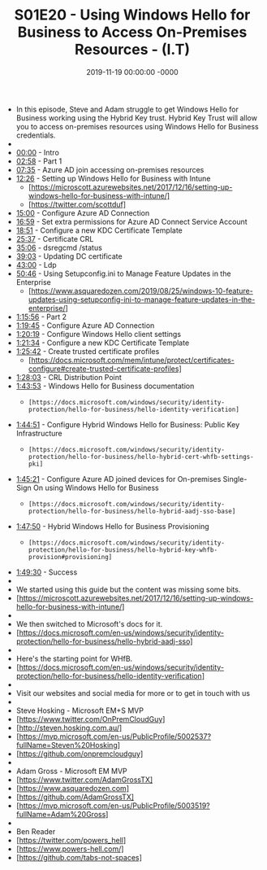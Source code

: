 ﻿---
layout: post
title: "S01E20 - Using Windows Hello for Business to Access On-Premises Resources - (I.T)"
date: 2019-11-19 00:00:00 -0000
categories:
---

 * In this episode, Steve and Adam struggle to get Windows Hello for Business working using the Hybrid Key trust. Hybrid Key Trust will allow you to access on-premises resources using Windows Hello for Business credentials.
 * 
 * [00:00](https://www.youtube.com/watch?v=GfYOyFMc8vA&t=0s) - Intro
 * [02:58](https://www.youtube.com/watch?v=GfYOyFMc8vA&t=178s) - Part 1
 * [07:35](https://www.youtube.com/watch?v=GfYOyFMc8vA&t=455s) - Azure AD join accessing on-premises resources 
 * [12:26](https://www.youtube.com/watch?v=GfYOyFMc8vA&t=746s) - Setting up Windows Hello for Business with Intune
   - [https://microscott.azurewebsites.net/2017/12/16/setting-up-windows-hello-for-business-with-intune/]
   - [https://twitter.com/scottduf]
 * [15:00](https://www.youtube.com/watch?v=GfYOyFMc8vA&t=900s) - Configure Azure AD Connection
 * [16:59](https://www.youtube.com/watch?v=GfYOyFMc8vA&t=1019s) - Set extra permissions for Azure AD Connect Service Account
 * [18:51](https://www.youtube.com/watch?v=GfYOyFMc8vA&t=1131s) - Configure a new KDC Certificate Template
 * [25:37](https://www.youtube.com/watch?v=GfYOyFMc8vA&t=1537s) - Certificate CRL
 * [35:06](https://www.youtube.com/watch?v=GfYOyFMc8vA&t=2106s) - dsregcmd /status
 * [39:03](https://www.youtube.com/watch?v=GfYOyFMc8vA&t=2343s) - Updating DC certificate
 * [43:00](https://www.youtube.com/watch?v=GfYOyFMc8vA&t=2580s) - Ldp
 * [50:46](https://www.youtube.com/watch?v=GfYOyFMc8vA&t=3046s) - Using Setupconfig.ini to Manage Feature Updates in the Enterprise
   - [https://www.asquaredozen.com/2019/08/25/windows-10-feature-updates-using-setupconfig-ini-to-manage-feature-updates-in-the-enterprise/]
 * [1:15:56](https://www.youtube.com/watch?v=GfYOyFMc8vA&t=1016s) - Part 2
 * [1:19:45](https://www.youtube.com/watch?v=GfYOyFMc8vA&t=1245s) - Configure Azure AD Connection
 * [1:20:19](https://www.youtube.com/watch?v=GfYOyFMc8vA&t=1279s) - Configure Windows Hello client settings
 * [1:21:34](https://www.youtube.com/watch?v=GfYOyFMc8vA&t=1354s) - Configure a new KDC Certificate Template
 * [1:25:42](https://www.youtube.com/watch?v=GfYOyFMc8vA&t=1602s) - Create trusted certificate profiles
   -    [https://docs.microsoft.com/mem/intune/protect/certificates-configure#create-trusted-certificate-profiles]
 * [1:28:03](https://www.youtube.com/watch?v=GfYOyFMc8vA&t=1743s) - CRL Distribution Point
 * [1:43:53](https://www.youtube.com/watch?v=GfYOyFMc8vA&t=2693s) - Windows Hello for Business documentation
   -     [https://docs.microsoft.com/windows/security/identity-protection/hello-for-business/hello-identity-verification]
 * [1:44:51](https://www.youtube.com/watch?v=GfYOyFMc8vA&t=2751s) - Configure Hybrid Windows Hello for Business: Public Key Infrastructure
   -     [https://docs.microsoft.com/windows/security/identity-protection/hello-for-business/hello-hybrid-cert-whfb-settings-pki]
 * [1:45:21](https://www.youtube.com/watch?v=GfYOyFMc8vA&t=2781s) - Configure Azure AD joined devices for On-premises Single-Sign On using Windows Hello for Business
   -     [https://docs.microsoft.com/windows/security/identity-protection/hello-for-business/hello-hybrid-aadj-sso-base]
 * [1:47:50](https://www.youtube.com/watch?v=GfYOyFMc8vA&t=2930s) - Hybrid Windows Hello for Business Provisioning
   -     [https://docs.microsoft.com/windows/security/identity-protection/hello-for-business/hello-hybrid-key-whfb-provision#provisioning]
 * [1:49:30](https://www.youtube.com/watch?v=GfYOyFMc8vA&t=3030s) - Success
 * 
 * We started using this guide but the content was missing some bits.
 * [https://microscott.azurewebsites.net/2017/12/16/setting-up-windows-hello-for-business-with-intune/]
 * 
 * We then switched to Microsoft's docs for it.
 * [https://docs.microsoft.com/en-us/windows/security/identity-protection/hello-for-business/hello-hybrid-aadj-sso]
 * 
 * Here's the starting point for WHfB.
 * [https://docs.microsoft.com/en-us/windows/security/identity-protection/hello-for-business/hello-identity-verification]
 * 
 * Visit our websites and social media for more or to get in touch with us
 * 
 * Steve Hosking - Microsoft EM+S MVP
 * [https://www.twitter.com/OnPremCloudGuy]
 * [http://steven.hosking.com.au/]
 * [https://mvp.microsoft.com/en-us/PublicProfile/5002537?fullName=Steven%20Hosking]
 * [https://github.com/onpremcloudguy]
 * 
 * Adam Gross - Microsoft EM MVP
 * [https://www.twitter.com/AdamGrossTX]
 * [https://www.asquaredozen.com]
 * [https://github.com/AdamGrossTX]
 * [https://mvp.microsoft.com/en-us/PublicProfile/5003519?fullName=Adam%20Gross]
 * 
 * Ben Reader
 * [https://twitter.com/powers_hell]
 * [https://www.powers-hell.com/]
 * [https://github.com/tabs-not-spaces]
